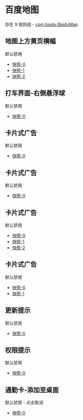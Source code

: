 # 百度地图

存在 9 规则组 - [com.baidu.BaiduMap](/src/apps/com.baidu.BaiduMap.ts)

## 地图上方黄页横幅

默认禁用

- [快照-0](https://i.gkd.li/import/12642301)
- [快照-1](https://i.gkd.li/import/12801465)
- [快照-2](https://i.gkd.li/import/12909281)

## 打车界面-右侧悬浮球

默认禁用

- [快照-0](https://i.gkd.li/import/12642307)

## 卡片式广告

默认禁用

- [快照-0](https://i.gkd.li/import/12642310)

## 卡片式广告

默认禁用

- [快照-0](https://i.gkd.li/import/12642319)

## 卡片式广告

默认禁用

- [快照-0](https://i.gkd.li/import/12660884)
- [快照-1](https://i.gkd.li/import/12660883)
- [快照-2](https://i.gkd.li/import/12909299)

## 卡片式广告

默认禁用

- [快照-0](https://i.gkd.li/import/12909300)
- [快照-1](https://i.gkd.li/import/12930699)

## 更新提示

默认禁用

- [快照-0](https://i.gkd.li/import/12909385)

## 权限提示

默认禁用

- [快照-0](https://i.gkd.li/import/13258995)

## 通勤卡-添加至桌面

默认禁用 - 点击取消

- [快照-0](https://i.gkd.li/import/13439258)
